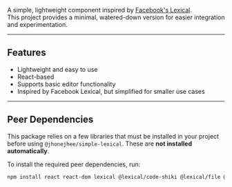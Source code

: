 A simple, lightweight component inspired by [Facebook's Lexical](https://github.com/facebook/lexical).  
This project provides a minimal, watered-down version for easier integration and experimentation.

---

## Features

- Lightweight and easy to use
- React-based
- Supports basic editor functionality
- Inspired by Facebook Lexical, but simplified for smaller use cases

---

## Peer Dependencies

This package relies on a few libraries that must be installed in your project before using `@jhonejhee/simple-lexical`. These are **not installed automatically**.

To install the required peer dependencies, run:

```bash
npm install react react-dom lexical @lexical/code-shiki @lexical/file @lexical/markdown @lexical/react @lexical/rich-text @lexical/utils
```